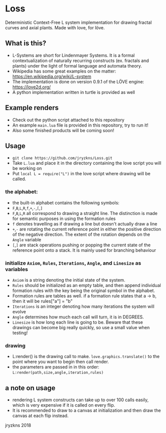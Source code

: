 # Loss
Deterministic Context-Free L system implementation for drawing fractal curves and axial plants. Made with love, for löve.

## What is this? 
- L-Systems are short for Lindenmayer Systems. It is a formal contextualization of naturally recurring constructs (ex. fractals and plants) under the light of formal language and automata theory.
- Wikipedia has some great examples on the matter: https://en.wikipedia.org/wiki/L-system
- The implementation is done on version 0.9.1 of the LÖVE engine: https://love2d.org/
- A python implementation written in turtle is provided as well
## Example renders
- Check out the python script attached to this repository
- An example `main.lua` file is provided in this repository, try to run it!
- Also some finished products will be coming soon!
## Usage
- `git clone https://github.com/jryzkns/Loss.git`
- Take `L.lua` and place it in the directory containing the love script you will be working on
- Put `local L = require("L")` in the love script where drawing will be called.
### the alphabet:
- the built-in alphabet contains the following symbols:
- `F`,`B`,`L`,`R`,`f`,`+`,`-`,`[`,`]`
- `F`,`B`,`L`,`R` all correspond to drawing a straight line. The distinction is made for semantic purposes in using the formation rules
- `f` denotes travelling as if drawing a line but doesn't actually draw a line
- `+`,`-` are rotating the current reference point in either the positive direction of the negative direction. The extent of the rotation depends on the `Angle` variable
- `[`,`]` are stack operations pushing or popping the current state of the reference point onto a stack. It is mainly used for branching behaviour
### initialize `Axiom`, `Rules`, `Iterations`, `Angle`, and `Linesize` as variables
- `Axiom` is a string denoting the initial state of the system.
- `Rules` should be initialized as an empty table, and then append individual formation rules with the key being the original symbol in the alphabet. 
- Formation rules are tables as well. if a formation rule states that a -> b, then it will be rules["a"] = "b"
- `Iterations` is an integer denoting how many iterations the system will evolve
- `Angle` determines how much each call will turn, it is in DEGREES.
- `Linesize` is how long each line is going to be. Beware that these drawings can become big really quickly, so use a small value when testing!
### drawing
- L:render() is the drawing call to make. `love.graphics.translate()` to the point where you want to begin then call render.
- the parameters are passed in in this order: `L:render(path,size,angle,iteration,rules)`

## a note on usage
- rendering L system constructs can take up to over 100 calls easily, which is very expensive if it is called on every flip. 
- It is recommended to draw to a canvas at initialization and then draw the canvas at each flip instead.

jryzkns 2018
